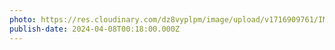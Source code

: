 ```yaml
---
photo: https://res.cloudinary.com/dz8vyplpm/image/upload/v1716909761/IMG_9445_rsmc5n.jpg
publish-date: 2024-04-08T00:18:00.000Z
---
```

